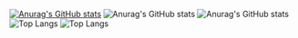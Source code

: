 [![Anurag's GitHub stats](https://github-readme-stats.vercel.app/api?username=BryamMonroe)](https://github.com/anuraghazra/github-readme-stats)
![Anurag's GitHub stats](https://github-readme-stats.vercel.app/api?username=BryamMonroe&show_icons=true&theme=merko)
![Anurag's GitHub stats](https://github-readme-stats.vercel.app/api?username=BryamMonroe&show_icons=true&bg_color=00000000)
![Top Langs](https://github-readme-stats.vercel.app/api/top-langs/?username=BryamMonroe&langs_count=8)
![Top Langs](https://github-readme-stats.vercel.app/api/top-langs/?username=BryamMonroe&layout=compact)
